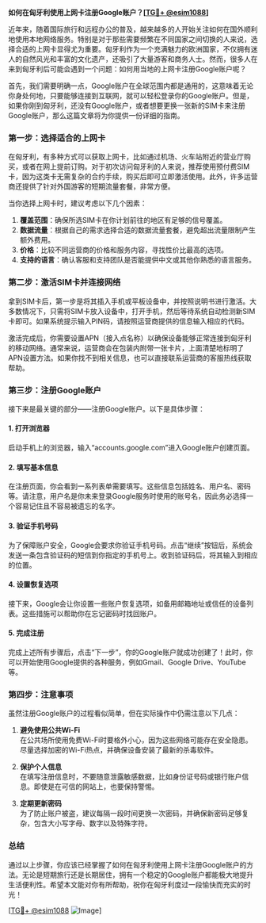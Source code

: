 **如何在匈牙利使用上网卡注册Google账户？[[TG💪+ @esim1088](https://t.me/s/esim1088)]**

近年来，随着国际旅行和远程办公的普及，越来越多的人开始关注如何在国外顺利地使用本地网络服务。特别是对于那些需要频繁在不同国家之间切换的人来说，选择合适的上网卡显得尤为重要。匈牙利作为一个充满魅力的欧洲国家，不仅拥有迷人的自然风光和丰富的文化遗产，还吸引了大量游客和商务人士。然而，很多人在来到匈牙利后可能会遇到一个问题：如何用当地的上网卡注册Google账户呢？

首先，我们需要明确一点，Google账户在全球范围内都是通用的，这意味着无论你身处何地，只要能够连接到互联网，就可以轻松登录你的Google账户。但是，如果你刚到匈牙利，还没有Google账户，或者想要更换一张新的SIM卡来注册Google账户，那么这篇文章将为你提供一份详细的指南。

### **第一步：选择适合的上网卡**

在匈牙利，有多种方式可以获取上网卡，比如通过机场、火车站附近的营业厅购买，或者在网上提前订购。对于初次访问匈牙利的人来说，推荐使用预付费SIM卡，因为这类卡无需复杂的合约手续，购买后即可立即激活使用。此外，许多运营商还提供了针对外国游客的短期流量套餐，非常方便。

当你选择上网卡时，建议考虑以下几个因素：
1. **覆盖范围**：确保所选SIM卡在你计划前往的地区有足够的信号覆盖。
2. **数据流量**：根据自己的需求选择合适的数据流量套餐，避免超出流量限制产生额外费用。
3. **价格**：比较不同运营商的价格和服务内容，寻找性价比最高的选项。
4. **支持的语言**：确认客服和支持团队是否能提供中文或其他你熟悉的语言服务。

### **第二步：激活SIM卡并连接网络**

拿到SIM卡后，第一步是将其插入手机或平板设备中，并按照说明书进行激活。大多数情况下，只需将SIM卡放入设备中，打开手机，然后等待系统自动检测新SIM卡即可。如果系统提示输入PIN码，请按照运营商提供的信息输入相应的代码。

激活完成后，你需要设置APN（接入点名称）以确保设备能够正常连接到匈牙利的移动网络。通常来说，运营商会在包装内附带一张卡片，上面清楚地标明了APN设置方法。如果你找不到相关信息，也可以直接联系运营商的客服热线获取帮助。

### **第三步：注册Google账户**

接下来是最关键的部分——注册Google账户。以下是具体步骤：

#### **1. 打开浏览器**
启动手机上的浏览器，输入“accounts.google.com”进入Google账户创建页面。

#### **2. 填写基本信息**
在注册页面，你会看到一系列表单需要填写。这些信息包括姓名、用户名、密码等。请注意，用户名是你未来登录Google服务时使用的账号名，因此务必选择一个容易记住且不容易被遗忘的名字。

#### **3. 验证手机号码**
为了保障账户安全，Google会要求你验证手机号码。点击“继续”按钮后，系统会发送一条包含验证码的短信到你指定的手机号上。收到验证码后，将其输入到相应的位置。

#### **4. 设置恢复选项**
接下来，Google会让你设置一些账户恢复选项，如备用邮箱地址或信任的设备列表。这些措施可以帮助你在忘记密码时找回账户。

#### **5. 完成注册**
完成上述所有步骤后，点击“下一步”，你的Google账户就成功创建了！此时，你可以开始使用Google提供的各种服务，例如Gmail、Google Drive、YouTube等。

### **第四步：注意事项**

虽然注册Google账户的过程看似简单，但在实际操作中仍需注意以下几点：

1. **避免使用公共Wi-Fi**  
   在公共场所使用免费Wi-Fi时要格外小心，因为这些网络可能存在安全隐患。尽量选择加密的Wi-Fi热点，并确保设备安装了最新的杀毒软件。

2. **保护个人信息**  
   在填写注册信息时，不要随意泄露敏感数据，比如身份证号码或银行账户信息。即使是在可信的网站上，也要保持警惕。

3. **定期更新密码**  
   为了防止账户被盗，建议每隔一段时间更换一次密码，并确保新密码足够复杂，包含大小写字母、数字以及特殊字符。

### **总结**

通过以上步骤，你应该已经掌握了如何在匈牙利使用上网卡注册Google账户的方法。无论是短期旅行还是长期居住，拥有一个稳定的Google账户都能极大地提升生活便利性。希望本文能对你有所帮助，祝你在匈牙利度过一段愉快而充实的时光！

[[TG💪+ @esim1088](https://t.me/s/esim1088) ![Image](https://i.postimg.cc/4NQfJmqS/Snipaste-2025-05-13-00-14-12.png)]